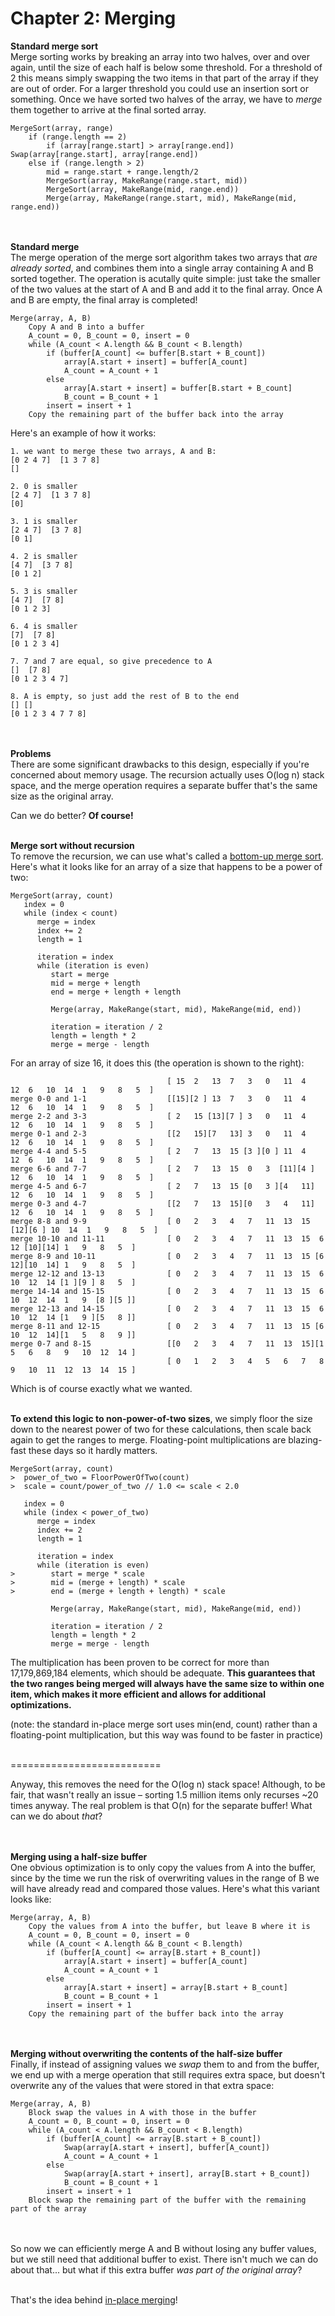 Chapter 2: Merging
=============

<b>Standard merge sort</b><br/>
Merge sorting works by breaking an array into two halves, over and over again, until the size of each half is below some threshold. For a threshold of 2 this means simply swapping the two items in that part of the array if they are out of order. For a larger threshold you could use an insertion sort or something. Once we have sorted two halves of the array, we have to <i>merge</i> them together to arrive at the final sorted array.<br/>

    MergeSort(array, range)
        if (range.length == 2)
            if (array[range.start] > array[range.end]) Swap(array[range.start], array[range.end])
        else if (range.length > 2)
            mid = range.start + range.length/2
            MergeSort(array, MakeRange(range.start, mid))
            MergeSort(array, MakeRange(mid, range.end))
            Merge(array, MakeRange(range.start, mid), MakeRange(mid, range.end))

<br/><br/>
<b>Standard merge</b><br/>
The merge operation of the merge sort algorithm takes two arrays that <i>are already sorted</i>, and combines them into a single array containing A and B sorted together. The operation is acutally quite simple: just take the smaller of the two values at the start of A and B and add it to the final array. Once A and B are empty, the final array is completed!<br/>

    Merge(array, A, B)
        Copy A and B into a buffer
        A_count = 0, B_count = 0, insert = 0
        while (A_count < A.length && B_count < B.length)
            if (buffer[A_count] <= buffer[B.start + B_count])
                array[A.start + insert] = buffer[A_count]
                A_count = A_count + 1
            else
                array[A.start + insert] = buffer[B.start + B_count]
                B_count = B_count + 1
            insert = insert + 1
        Copy the remaining part of the buffer back into the array

Here's an example of how it works:
    
    1. we want to merge these two arrays, A and B:
    [0 2 4 7]  [1 3 7 8]
    []
    
    2. 0 is smaller
    [2 4 7]  [1 3 7 8]
    [0]
    
    3. 1 is smaller
    [2 4 7]  [3 7 8]
    [0 1]
    
    4. 2 is smaller
    [4 7]  [3 7 8]
    [0 1 2]
    
    5. 3 is smaller
    [4 7]  [7 8]
    [0 1 2 3]
    
    6. 4 is smaller
    [7]  [7 8]
    [0 1 2 3 4]
    
    7. 7 and 7 are equal, so give precedence to A
    []  [7 8]
    [0 1 2 3 4 7]
    
    8. A is empty, so just add the rest of B to the end
    [] []
    [0 1 2 3 4 7 7 8]

<br/><br/>
<b>Problems</b><br/>
There are some significant drawbacks to this design, especially if you're concerned about memory usage. The recursion actually uses O(log n) stack space, and the merge operation requires a separate buffer that's the same size as the original array.<br/>

Can we do better? <b>Of course!</b><br/><br/>


<b>Merge sort without recursion</b><br/>
To remove the recursion, we can use what's called a <a href="http://www.algorithmist.com/index.php/Merge_sort#Bottom-up_merge_sort">bottom-up merge sort</a>. Here's what it looks like for an array of a size that happens to be a power of two:<br/>

    MergeSort(array, count)
       index = 0
       while (index < count)
          merge = index
          index += 2
          length = 1
          
          iteration = index
          while (iteration is even)
             start = merge
             mid = merge + length
             end = merge + length + length
             
             Merge(array, MakeRange(start, mid), MakeRange(mid, end))
             
             iteration = iteration / 2
             length = length * 2
             merge = merge - length

For an array of size 16, it does this (the operation is shown to the right):

                                       [ 15  2   13  7   3   0   11  4   12  6   10  14  1   9   8   5  ]
    merge 0-0 and 1-1                  [[15][2 ] 13  7   3   0   11  4   12  6   10  14  1   9   8   5  ]
    merge 2-2 and 3-3                  [ 2   15 [13][7 ] 3   0   11  4   12  6   10  14  1   9   8   5  ]
    merge 0-1 and 2-3                  [[2   15][7   13] 3   0   11  4   12  6   10  14  1   9   8   5  ]
    merge 4-4 and 5-5                  [ 2   7   13  15 [3 ][0 ] 11  4   12  6   10  14  1   9   8   5  ]
    merge 6-6 and 7-7                  [ 2   7   13  15  0   3  [11][4 ] 12  6   10  14  1   9   8   5  ]
    merge 4-5 and 6-7                  [ 2   7   13  15 [0   3 ][4   11] 12  6   10  14  1   9   8   5  ]
    merge 0-3 and 4-7                  [[2   7   13  15][0   3   4   11] 12  6   10  14  1   9   8   5  ]
    merge 8-8 and 9-9                  [ 0   2   3   4   7   11  13  15 [12][6 ] 10  14  1   9   8   5  ]
    merge 10-10 and 11-11              [ 0   2   3   4   7   11  13  15  6   12 [10][14] 1   9   8   5  ]
    merge 8-9 and 10-11                [ 0   2   3   4   7   11  13  15 [6   12][10  14] 1   9   8   5  ]
    merge 12-12 and 13-13              [ 0   2   3   4   7   11  13  15  6   10  12  14 [1 ][9 ] 8   5  ]
    merge 14-14 and 15-15              [ 0   2   3   4   7   11  13  15  6   10  12  14  1   9  [8 ][5 ]]
    merge 12-13 and 14-15              [ 0   2   3   4   7   11  13  15  6   10  12  14 [1   9 ][5   8 ]]
    merge 8-11 and 12-15               [ 0   2   3   4   7   11  13  15 [6   10  12  14][1   5   8   9 ]]
    merge 0-7 and 8-15                 [[0   2   3   4   7   11  13  15][1   5   6   8   9   10  12  14 ]
                                       [ 0   1   2   3   4   5   6   7   8   9   10  11  12  13  14  15 ]
Which is of course exactly what we wanted.<br/><br/>

<b>To extend this logic to non-power-of-two sizes</b>, we simply floor the size down to the nearest power of two for these calculations, then scale back again to get the ranges to merge. Floating-point multiplications are blazing-fast these days so it hardly matters.

    MergeSort(array, count)
    >  power_of_two = FloorPowerOfTwo(count)
    >  scale = count/power_of_two // 1.0 <= scale < 2.0
       
       index = 0
       while (index < power_of_two)
          merge = index
          index += 2
          length = 1
          
          iteration = index
          while (iteration is even)
    >        start = merge * scale
    >        mid = (merge + length) * scale
    >        end = (merge + length + length) * scale
             
             Merge(array, MakeRange(start, mid), MakeRange(mid, end))
             
             iteration = iteration / 2
             length = length * 2
             merge = merge - length

The multiplication has been proven to be correct for more than 17,179,869,184 elements, which should be adequate. <b>This guarantees that the two ranges being merged will always have the same size to within one item, which makes it more efficient and allows for additional optimizations.</b><br/>

(note: the standard in-place merge sort uses min(end, count) rather than a floating-point multiplication, but this way was found to be faster in practice)<br/><br/>

==========================

Anyway, this removes the need for the O(log n) stack space! Although, to be fair, that wasn't really an issue – sorting 1.5 million items only recurses ~20 times anyway. The real problem is that O(n) for the separate buffer! What can we do about <i>that</i>?<br/><br/><br/>


<b>Merging using a half-size buffer</b><br/>
One obvious optimization is to only copy the values from A into the buffer, since by the time we run the risk of overwriting values in the range of B we will have already read and compared those values. Here's what this variant looks like:<br/>

    Merge(array, A, B)
        Copy the values from A into the buffer, but leave B where it is
        A_count = 0, B_count = 0, insert = 0
        while (A_count < A.length && B_count < B.length)
            if (buffer[A_count] <= array[B.start + B_count])
                array[A.start + insert] = buffer[A_count]
                A_count = A_count + 1
            else
                array[A.start + insert] = array[B.start + B_count]
                B_count = B_count + 1
            insert = insert + 1
        Copy the remaining part of the buffer back into the array

<br/><br/>
<b>Merging without overwriting the contents of the half-size buffer</b><br/>
Finally, if instead of assigning values we <i>swap</i> them to and from the buffer, we end up with a merge operation that still requires extra space, but doesn't overwrite any of the values that were stored in that extra space:<br/>

    Merge(array, A, B)
        Block swap the values in A with those in the buffer
        A_count = 0, B_count = 0, insert = 0
        while (A_count < A.length && B_count < B.length)
            if (buffer[A_count] <= array[B.start + B_count])
                Swap(array[A.start + insert], buffer[A_count])
                A_count = A_count + 1
            else
                Swap(array[A.start + insert], array[B.start + B_count])
                B_count = B_count + 1
            insert = insert + 1
        Block swap the remaining part of the buffer with the remaining part of the array

<br/><br/>
So now we can efficiently merge A and B without losing any buffer values, but we still need that additional buffer to exist. There isn't much we can do about that... but what if this extra buffer <i>was part of the original array</i>?<br/><br/>


That's the idea behind <a href="https://github.com/BonzaiThePenguin/WikiSort/blob/master/Chapter%203:%20In-Place.md">in-place merging</a>!
